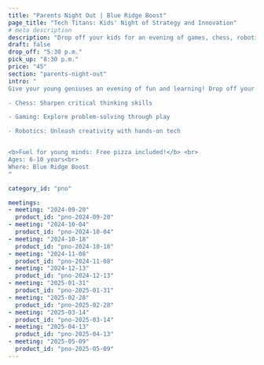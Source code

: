 ```yaml
---
title: "Parents Night Out | Blue Ridge Boost"
page_title: "Tech Titans: Kids' Night of Strategy and Innovation"
# meta description
description: "Drop off your kids for an evening of games, chess, robotics, and coding."
draft: false
drop_off: "5:30 p.m."
pick_up: "8:30 p.m."
price: "45"
section: "parents-night-out"
intro: "
Give your young geniuses an evening of fun and learning! Drop off your kids ages 6 to 10 for an exciting adventure in:

- Chess: Sharpen critical thinking skills

- Gaming: Explore problem-solving through play

- Robotics: Unleash creativity with hands-on tech


<b>Fuel for young minds: Free pizza included!</b> <br>
Ages: 6-10 years<br>
Where: Blue Ridge Boost
"

category_id: "pno"

meetings: 
- meeting: "2024-09-20"
  product_id: "pno-2024-09-20"
- meeting: "2024-10-04"
  product_id: "pno-2024-10-04"
- meeting: "2024-10-18"
  product_id: "pno-2024-10-18"
- meeting: "2024-11-08"
  product_id: "pno-2024-11-08"
- meeting: "2024-12-13"
  product_id: "pno-2024-12-13"
- meeting: "2025-01-31"
  product_id: "pno-2025-01-31"
- meeting: "2025-02-28"
  product_id: "pno-2025-02-28"
- meeting: "2025-03-14"
  product_id: "pno-2025-03-14"
- meeting: "2025-04-13"
  product_id: "pno-2025-04-13"
- meeting: "2025-05-09"
  product_id: "pno-2025-05-09"
---
```













